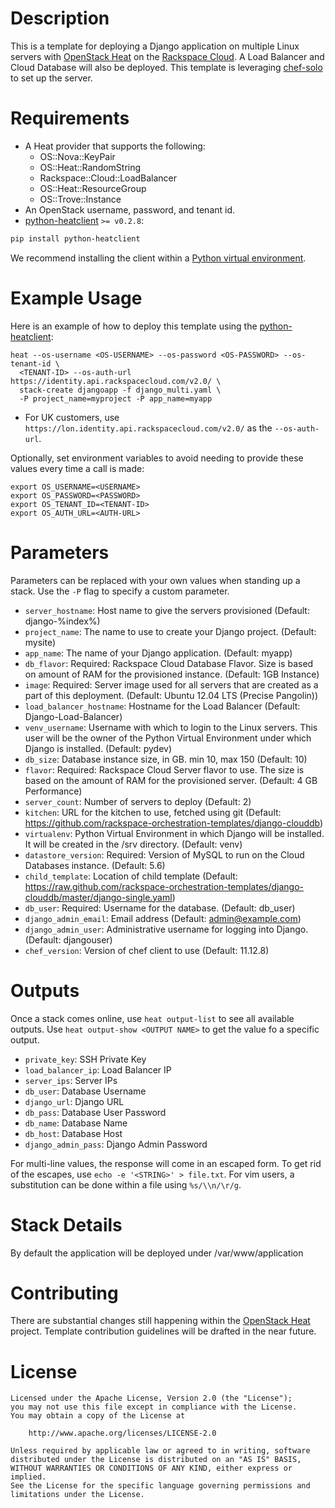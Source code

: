 Description
===========

This is a template for deploying a Django application on multiple Linux servers
with [OpenStack Heat](https://wiki.openstack.org/wiki/Heat) on the [Rackspace
Cloud](http://www.rackspace.com/cloud/). A Load Balancer and Cloud Database
will also be deployed. This template is leveraging
[chef-solo](http://docs.opscode.com/chef_solo.html) to set up the server.

Requirements
============
* A Heat provider that supports the following:
  * OS::Nova::KeyPair
  * OS::Heat::RandomString
  * Rackspace::Cloud::LoadBalancer
  * OS::Heat::ResourceGroup
  * OS::Trove::Instance
* An OpenStack username, password, and tenant id.
* [python-heatclient](https://github.com/openstack/python-heatclient)
`>= v0.2.8`:

```bash
pip install python-heatclient
```

We recommend installing the client within a [Python virtual
environment](http://www.virtualenv.org/).

Example Usage
=============
Here is an example of how to deploy this template using the
[python-heatclient](https://github.com/openstack/python-heatclient):

```
heat --os-username <OS-USERNAME> --os-password <OS-PASSWORD> --os-tenant-id \
  <TENANT-ID> --os-auth-url https://identity.api.rackspacecloud.com/v2.0/ \
  stack-create djangoapp -f django_multi.yaml \
  -P project_name=myproject -P app_name=myapp
```

* For UK customers, use `https://lon.identity.api.rackspacecloud.com/v2.0/` as
the `--os-auth-url`.

Optionally, set environment variables to avoid needing to provide these
values every time a call is made:

```
export OS_USERNAME=<USERNAME>
export OS_PASSWORD=<PASSWORD>
export OS_TENANT_ID=<TENANT-ID>
export OS_AUTH_URL=<AUTH-URL>
```

Parameters
==========
Parameters can be replaced with your own values when standing up a stack. Use
the `-P` flag to specify a custom parameter.

* `server_hostname`: Host name to give the servers provisioned (Default:
  django-%index%)
* `project_name`: The name to use to create your Django project. (Default:
  mysite)
* `app_name`: The name of your Django application. (Default: myapp)
* `db_flavor`: Required: Rackspace Cloud Database Flavor. Size is based on
  amount of RAM for the provisioned instance. (Default: 1GB Instance)
* `image`: Required: Server image used for all servers that are created as a
  part of this deployment. (Default: Ubuntu 12.04 LTS (Precise Pangolin))
* `load_balancer_hostname`: Hostname for the Load Balancer (Default:
  Django-Load-Balancer)
* `venv_username`: Username with which to login to the Linux servers. This user
  will be the owner of the Python Virtual Environment under which Django is
  installed. (Default: pydev)
* `db_size`: Database instance size, in GB. min 10, max 150 (Default: 10)
* `flavor`: Required: Rackspace Cloud Server flavor to use. The size is based
  on the amount of RAM for the provisioned server. (Default: 4 GB Performance)
* `server_count`: Number of servers to deploy (Default: 2)
* `kitchen`: URL for the kitchen to use, fetched using git
  (Default: https://github.com/rackspace-orchestration-templates/django-clouddb)
* `virtualenv`: Python Virtual Environment in which Django will be installed.
  It will be created in the /srv directory. (Default: venv)
* `datastore_version`: Required: Version of MySQL to run on the Cloud Databases
  instance. (Default: 5.6)
* `child_template`: Location of child template
  (Default: https://raw.github.com/rackspace-orchestration-templates/django-clouddb/master/django-single.yaml)
* `db_user`: Required: Username for the database. (Default: db_user)
* `django_admin_email`: Email address (Default: admin@example.com)
* `django_admin_user`: Administrative username for logging into Django.
  (Default: djangouser)
* `chef_version`: Version of chef client to use (Default: 11.12.8)

Outputs
=======
Once a stack comes online, use `heat output-list` to see all available outputs.
Use `heat output-show <OUTPUT NAME>` to get the value fo a specific output.

* `private_key`: SSH Private Key
* `load_balancer_ip`: Load Balancer IP
* `server_ips`: Server IPs
* `db_user`: Database Username
* `django_url`: Django URL
* `db_pass`: Database User Password
* `db_name`: Database Name
* `db_host`: Database Host
* `django_admin_pass`: Django Admin Password

For multi-line values, the response will come in an escaped form. To get rid of
the escapes, use `echo -e '<STRING>' > file.txt`. For vim users, a substitution
can be done within a file using `%s/\\n/\r/g`.

Stack Details
=============
By default the application will be deployed under /var/www/application

Contributing
============
There are substantial changes still happening within the [OpenStack
Heat](https://wiki.openstack.org/wiki/Heat) project. Template contribution
guidelines will be drafted in the near future.

License
=======
```
Licensed under the Apache License, Version 2.0 (the "License");
you may not use this file except in compliance with the License.
You may obtain a copy of the License at

    http://www.apache.org/licenses/LICENSE-2.0

Unless required by applicable law or agreed to in writing, software
distributed under the License is distributed on an "AS IS" BASIS,
WITHOUT WARRANTIES OR CONDITIONS OF ANY KIND, either express or implied.
See the License for the specific language governing permissions and
limitations under the License.
```

